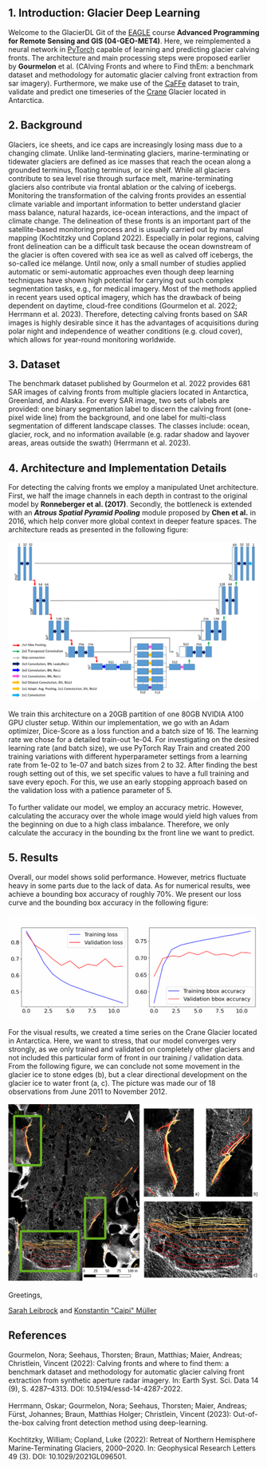 ## 1. Introduction: Glacier Deep Learning

Welcome to the GlacierDL Git of the [EAGLE](https://eagle-science.org/) course **Advanced Programming for Remote Sensing
and GIS (04-GEO-MET4)**. Here, we reimplemented a neural network in [PyTorch](https://pytorch.org/) capable of learning
and predicting glacier calving fronts. The architecture and main processing steps were proposed earlier by **Gourmelon**
et al. (CAlving Fronts and where to Find thEm: a benchmark dataset and methodology for automatic glacier calving front
extraction from sar imagery). Furthermore, we make use of the
[CaFFe](https://download.pangaea.de/dataset/940950/files/data_raw.zip) dataset to train, validate and predict one
timeseries of the [Crane](https://en.wikipedia.org/wiki/Crane_Glacier) Glacier located in Antarctica.

## 2. Background

Glaciers, ice sheets, and ice caps are increasingly losing mass due to a changing climate. Unlike land-terminating
glaciers, marine-terminating or tidewater glaciers are defined as ice masses that reach the ocean along a grounded
terminus, floating terminus, or ice shelf. While all glaciers contribute to sea level rise through surface melt,
marine-terminating glaciers also contribute via frontal ablation or the calving of icebergs.  
Monitoring the transformation of the calving fronts provides an essential climate variable and important information to
better understand glacier mass balance, natural hazards, ice-ocean interactions, and the impact of climate change.
The delineation of these fronts is an important part of the satellite-based monitoring process and is usually carried
out by manual mapping (Kochtitzky und Copland 2022). Especially in polar regions, calving front delineation can be a
difficult task because the ocean downstream of the glacier is often covered with sea ice as well as calved off icebergs,
the so-called ice mélange. Until now, only a small number of studies applied automatic or semi-automatic approaches even
though deep learning techniques have shown high potential for carrying out such complex segmentation tasks, e.g., for
medical imagery. Most of the methods applied in recent years used optical imagery, which has the drawback of being
dependent on daytime, cloud-free conditions (Gourmelon et al. 2022; Herrmann et al. 2023). Therefore, detecting calving
fronts based on SAR images is highly desirable since it has the advantages of acquisitions during polar night and
independence of weather conditions (e.g. cloud cover), which allows for year-round monitoring worldwide.

## 3. Dataset

The benchmark dataset published by Gourmelon et al. 2022 provides 681 SAR images of calving fronts from multiple
glaciers located in Antarctica, Greenland, and Alaska. For every SAR image, two sets of labels are provided: one
binary segmentation label to discern the calving front (one-pixel wide line) from the background, and one label for
multi-class segmentation of different landscape classes. The classes include: ocean, glacier, rock, and no information
available (e.g. radar shadow and layover areas, areas outside the swath) (Herrmann et al. 2023).

## 4. Architecture and Implementation Details

For detecting the calving fronts we employ a manipulated Unet architecture. First, we half the image channels in each
depth in contrast to the original model by **Ronneberger et al. (2017)**. Secondly, the bottleneck is extended with an
***Atrous Spatial Pyramid Pooling*** module proposed by **Chen et al.** in 2016, which help conver more global context
in deeper feature spaces. The architecture reads as presented in the following figure: 
\
\
![Architecture of ASPP infused U-Net](qgis/architecture.png)
\
\
We train this architecture on a 20GB partition of one 80GB NVIDIA A100 GPU cluster setup. Within our implementation,
we go with an Adam optimizer, Dice-Score as a loss function and a batch size of 16. The learning rate we chose for a
detailed train-out 1e-04. For investigating on the desired learning rate (and batch size), we use PyTorch Ray Train and
created 200 training variations with different hyperparameter settings from a learning rate from 1e-02 to 1e-07 and
batch sizes from 2 to 32. After finding the best rough setting out of this, we set specific values to have a full
training and save every epoch. For this, we use an early stopping approach based on the validation loss with a patience
parameter of 5.
\
\
To further validate our model, we employ an accuracy metric. However, calculating the accuracy over the whole image
would yield high values from the beginning on due to a high class imbalance. Therefore, we only calculate the accuracy
in the bounding bx the front line we want to predict.

## 5. Results
Overall, our model shows solid performance. However, metrics fluctuate heavy in some parts due to the lack of data. As
for numerical results, wee achieve a bounding box accuracy of roughly 70%. We present our loss curve and the bounding 
box accuracy in the following figure:
\
\
![Metrics](qgis/metrics.png)
\
\
For the visual results, we created a time series on the Crane Glacier located in Antarctica. Here, we want to stress, 
that our model converges very strongly, as we only trained and validated on completely other glaciers and not included
this particular form of front in our training / validation data. From the following figure, we can conclude not some 
movement in the glacier ice to stone edges (b), but a clear directional development on the glacier ice to water front (a, c).
The picture was made our of 18 observations from June 2011 to November 2012.
\
\
![Visuals](qgis/map_result.png)
\
\
Greetings,

[Sarah Leibrock](https://github.com/leibrocs) and [Konstantin "Caipi" Müller](https://konstide.github.io/)


## References

Gourmelon, Nora; Seehaus, Thorsten; Braun, Matthias; Maier, Andreas; Christlein, Vincent (2022):
Calving fronts and where to find them: a benchmark dataset and methodology for automatic glacier calving front
extraction from synthetic aperture radar imagery. In: Earth Syst. Sci. Data 14 (9),
S. 4287–4313. DOI: 10.5194/essd-14-4287-2022.
\
\
Herrmann, Oskar; Gourmelon, Nora; Seehaus, Thorsten; Maier, Andreas; Fürst, Johannes; Braun, Matthias Holger;
Christlein, Vincent (2023): Out-of-the-box calving front detection method using deep-learning.
\
\
Kochtitzky, William; Copland, Luke (2022): Retreat of Northern Hemisphere Marine‐Terminating Glaciers, 2000–2020. In:
Geophysical Research Letters 49 (3). DOI: 10.1029/2021GL096501.
